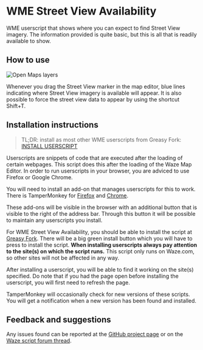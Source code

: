 # WME Street View Availability
WME userscript that shows where you can expect to find Street View imagery. The information provided is quite basic, but this is all that is readily available to show.

## How to use

![Open Maps layers](https://tomputtemans.com/waze-scripts/images/StreetView-drag.jpg)

Whenever you drag the Street View marker in the map editor, blue lines indicating where Street View imagery is available will appear.
It is also possible to force the street view data to appear by using the shortcut Shift+T.

## Installation instructions

> TL;DR: install as most other WME userscripts from Greasy Fork:
[INSTALL USERSCRIPT](https://greasyfork.org/scripts/17112-wme-street-view-availability)

Userscripts are snippets of code that are executed after the loading of certain webpages. This script does this after the loading of the Waze Map Editor. In order to run userscripts in your browser, you are adviced to use Firefox or Google Chrome.

You will need to install an add-on that manages userscripts for this to work. There is TamperMonkey for [Firefox](https://addons.mozilla.org/en-US/firefox/addon/tampermonkey/) and [Chrome](https://chrome.google.com/webstore/detail/tampermonkey/dhdgffkkebhmkfjojejmpbldmpobfkfo).

These add-ons will be visible in the browser with an additional button that is visible to the right of the address bar. Through this button it will be possible to maintain any userscripts you install.

For WME Street View Availability, you should be able to install the script at [Greasy Fork](https://greasyfork.org/scripts/17112-wme-street-view-availability). There will be a big green install button which you will have to press to install the script.
__When installing userscripts always pay attention to the site(s) on which the script runs.__ This script only runs on Waze.com, so other sites will not be affected in any way.

After installing a userscript, you will be able to find it working on the site(s) specified. Do note that if you had the page open before installing the userscript, you will first need to refresh the page.

TamperMonkey will occasionally check for new versions of these scripts. You will get a notification when a new version has been found and installed.

## Feedback and suggestions

Any issues found can be reported at the [GitHub project page](https://github.com/Glodenox/wme-streetviewavailability/issues) or on the [Waze script forum thread](https://www.waze.com/forum/viewtopic.php?f=819&t=180148).
